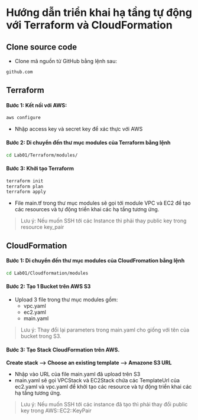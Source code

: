 # Hướng dẫn triển khai hạ tầng tự động với Terraform và CloudFormation

## Clone source code

- Clone mã nguồn từ GitHub bằng lệnh sau:

```bash
github.com
```

## Terraform
    
#### Bước 1: Kết nối với AWS:
       
```bash
aws configure
``` 
- Nhập access key và secret key để xác thực với AWS

####  Bước 2: Di chuyển đến thư mục modules của Terraform bằng lệnh
    
```bash
cd Lab01/Terraform/modules/
```

#### Bước 3: Khởi tạo Terraform
    
```bash
terraform init
terraform plan 
terraform apply
```
- File main.tf trong thư mục modules sẽ gọi tới module VPC và EC2 để tạo các resources và tự động triển khai các hạ tầng tương ứng.

> Lưu ý: Nếu muốn SSH tới các Instance thì phải thay public key trong resource key_pair

## CloudFormation

####  Bước 1: Di chuyển đến thư mục modules của CloudFromation bằng lệnh

```bash
cd Lab01/Cloudformation/modules
```

#### Bước 2: Tạo 1 Bucket trên AWS S3
- Upload 3 file trong thư mục modules gồm:
    - vpc.yaml
    - ec2.yaml
    - main.yaml

> Lưu ý: Thay đổi lại parameters trong main.yaml cho giống với tên của bucket trong S3.

#### Bước 3: Tạo Stack CloudFormation trên AWS.

**Create stack --> Choose an existing template --> Amazone S3 URL**

- Nhập vào URL của file main.yaml đã upload trên S3
- main.yaml sẽ gọi VPCStack và EC2Stack chứa các TemplateUrl của ec2.yaml và vpc.yaml để khởi tạo các resource và tự động triển khai các hạ tầng tương ứng.

> Lưu ý: Nếu muốn SSH tới các instance đã tạo thì phải thay đổi public key trong AWS::EC2::KeyPair
